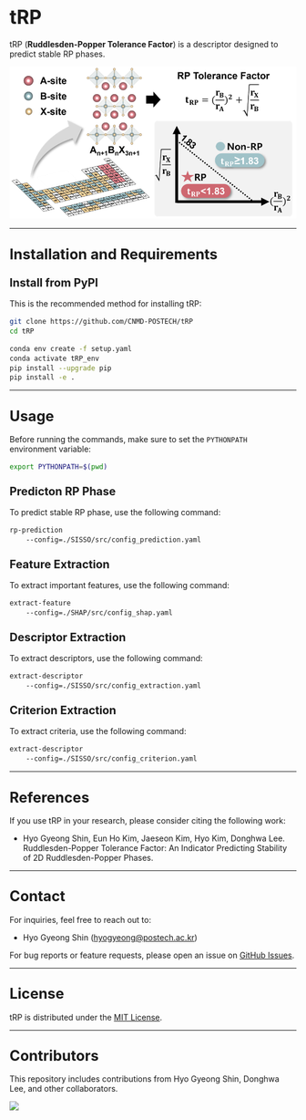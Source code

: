 # <span style="font-size:larger;">tRP</span>

tRP (**Ruddlesden-Popper Tolerance Factor**) is a descriptor designed to predict stable RP phases. 

![tRP Banner Image](https://github.com/CNMD-POSTECH/tRP/blob/main/Figure/tRP.png?raw=true)

---

## <span style="font-size:larger;">Installation and Requirements</span>

### <span style="font-size:larger;">Install from PyPI</span>

This is the recommended method for installing tRP:

```bash
git clone https://github.com/CNMD-POSTECH/tRP
cd tRP
```

```bash
conda env create -f setup.yaml
conda activate tRP_env
pip install --upgrade pip
pip install -e .
```

---

## <span style="font-size:larger;">Usage</span>

Before running the commands, make sure to set the `PYTHONPATH` environment variable:

```bash
export PYTHONPATH=$(pwd)
```

### <span style="font-size:larger;">Predicton RP Phase</span>

To predict stable RP phase, use the following command:

```bash
rp-prediction
    --config=./SISSO/src/config_prediction.yaml
```

### <span style="font-size:larger;">Feature Extraction</span>

To extract important features, use the following command:

```bash
extract-feature 
    --config=./SHAP/src/config_shap.yaml
```

### <span style="font-size:larger;">Descriptor Extraction</span>

To extract descriptors, use the following command:

```bash
extract-descriptor 
    --config=./SISSO/src/config_extraction.yaml
```

### <span style="font-size:larger;">Criterion Extraction</span>

To extract criteria, use the following command:

```bash
extract-descriptor
    --config=./SISSO/src/config_criterion.yaml
```

---

## <span style="font-size:larger;">References</span>

If you use tRP in your research, please consider citing the following work:

- Hyo Gyeong Shin, Eun Ho Kim, Jaeseon Kim, Hyo Kim, Donghwa Lee.  
  Ruddlesden-Popper Tolerance Factor: An Indicator Predicting Stability of 2D Ruddlesden-Popper Phases.

---

## <span style="font-size:larger;">Contact</span>

For inquiries, feel free to reach out to:
- Hyo Gyeong Shin ([hyogyeong@postech.ac.kr](mailto:hyogyeong@postech.ac.kr))

For bug reports or feature requests, please open an issue on [GitHub Issues](https://github.com/CNMD-POSTECH/tRP/issues).

---

## <span style="font-size:larger;">License</span>

tRP is distributed under the [MIT License](MIT.md).

---

## <span style="font-size:larger;">Contributors</span>

This repository includes contributions from Hyo Gyeong Shin, Donghwa Lee, and other collaborators.

<a href="https://github.com/CNMD-POSTECH/tRP/graphs/contributors">
  <img src="https://contrib.rocks/image?repo=CNMD-POSTECH/tRP" />
</a>

